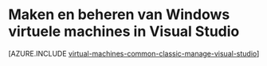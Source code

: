<properties
   pageTitle="Maken en beheren van Windows VMs in Visual Studio | Microsoft Azure"
   description="Leer hoe u met Visual Studio maken en beheren met Windows Azure-VMs"
   services="visual-studio-online,virtual-machines-windows"
   documentationCenter="na"
   authors="TomArcher"
   manager="timlt"
   editor="" />
<tags
   ms.service="virtual-machines-windows"
   ms.devlang="multiple"
   ms.topic="article"
   ms.tgt_pltfrm="vm-windows"
   ms.workload="na"
   ms.date="08/15/2016"
   ms.author="tarcher" />

# <a name="create-and-manage-windows-virtual-machines-in-visual-studio"></a>Maken en beheren van Windows virtuele machines in Visual Studio



[AZURE.INCLUDE [virtual-machines-common-classic-manage-visual-studio](../../includes/virtual-machines-common-classic-manage-visual-studio.md)]
